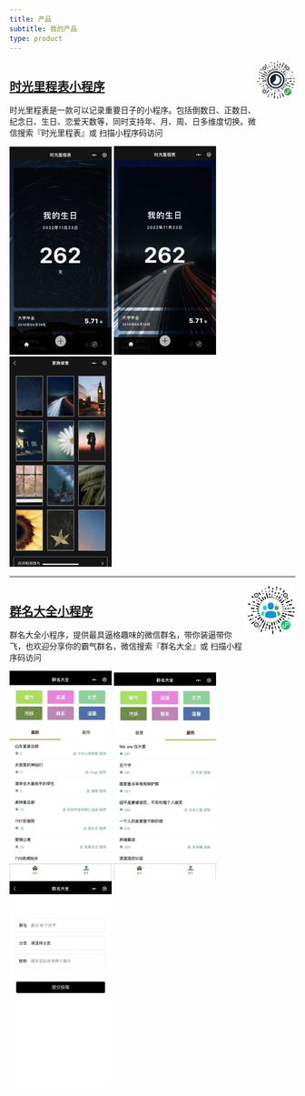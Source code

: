 ```yaml
---
title: 产品
subtitle: 我的产品
type: product
---
```


<div style="display: flex; justify-content: space-between;">
  <div class="product-intro-left">
    <h2><a href="/post/1be3071d.html">时光里程表小程序</a></h2><p>时光里程表是一款可以记录重要日子的小程序。包括倒数日、正数日、纪念日、生日、恋爱天数等，同时支持年、月、周、日多维度切换。微信搜索『时光里程表』或 扫描小程序码访问</p></div>
  <div>
    <img src="../images/008i3skNgy1gynquz4rdnj309k09kmxa.jpg" width="180" />
  </div>
</div>

<div class="photos-row">
  <img src="../images/e6c9d24egy1gzybr8xv6ij20n01aoq4k.jpg" width="180" />
  <img src="../images/e6c9d24egy1gzybr8ks9dj20n01at75p.jpg" width="180" />
  <img src="../images/e6c9d24egy1gzybr81zafj20n01bd40n.jpg" width="180" />
</div>

<hr/>

<div style="display: flex; justify-content: space-between;">
  <div class="product-intro-left">
    <h2><a href="/post/e265e1ee.html">群名大全小程序</a></h2><p>群名大全小程序，提供最具逼格趣味的微信群名，带你装逼带你飞，也欢迎分享你的霸气群名，微信搜索『群名大全』或 扫描小程序码访问</p></div>
  <div>
    <img src="../images/e6c9d24egy1gzybvcc9xsj2076076749.jpg" width="180" />
  </div>
</div>

<div class="photos-row">
  <img src="../images/e6c9d24egy1gzybra1lyij20n01au3zo.jpg" width="180" />
  <img src="../images/e6c9d24egy1gzybr9pqndj20n01al3zo.jpg" width="180" />
  <img src="../images/e6c9d24egy1gzybr99u30j20n01ajq3g.jpg" width="180" />
</div>